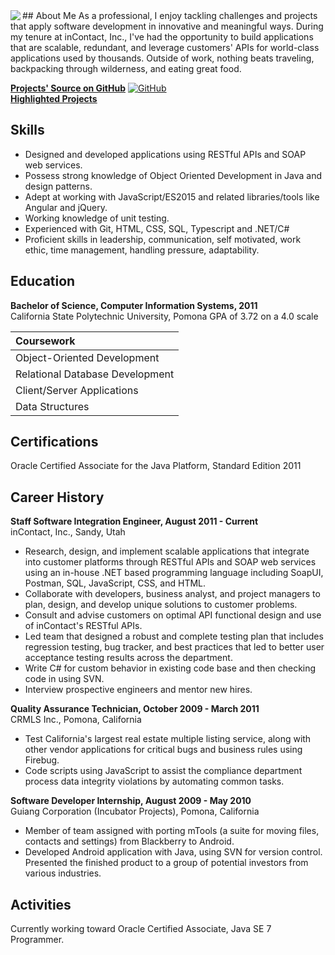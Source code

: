 <img align="left" src="https://agarciamog.github.io/img/boss.png">
## About Me
As a professional, I enjoy tackling challenges and projects that apply software development in innovative and meaningful ways. During my tenure at inContact, Inc., I've had the opportunity to build applications that are scalable, redundant, and leverage customers' APIs for world-class applications used by thousands. Outside of work, nothing beats traveling, backpacking through wilderness, and eating great food.

**[Projects' Source on GitHub](https://github.com/agarciamog)**
[![GitHub](https://agarciamog.github.io/img/github.png)](Projects.html) <br>
**[Highlighted Projects](Projects.md)**

## Skills
* Designed and developed applications using RESTful APIs and SOAP web services.
* Possess strong knowledge of Object Oriented Development in Java and design patterns.
* Adept at working with JavaScript/ES2015 and related libraries/tools like Angular and jQuery.
* Working knowledge of unit testing.
* Experienced with Git, HTML, CSS, SQL, Typescript and .NET/C#
* Proficient skills in leadership, communication, self motivated, work ethic, time management, handling pressure, adaptability.

## Education
**Bachelor of Science, Computer Information Systems, 2011** <br>
California State Polytechnic University, Pomona
GPA of 3.72 on a 4.0 scale

| Coursework                                                                  |
|:--------------------------------------------------------------------------- |
| Object-Oriented Development      | Software Engineering Design and Analysis |
| Relational Database Development  | Advanced Java Programming                |
| Client/Server Applications       | Internetworking with Linux               |
| Data Structures                  | Web Development                          |

## Certifications
Oracle Certified Associate for the Java Platform, Standard Edition 2011

## Career History
**Staff Software Integration Engineer, August 2011 - Current** <br>
inContact, Inc., Sandy, Utah
* Research, design, and implement scalable applications that integrate into customer platforms through RESTful APIs and SOAP web services using an in-house .NET based programming language including SoapUI, Postman, SQL, JavaScript, CSS, and HTML.
* Collaborate with developers, business analyst, and project managers to plan, design, and develop unique solutions to customer problems.
* Consult and advise customers on optimal API functional design and use of inContact's RESTful APIs.
* Led team that designed a robust and complete testing plan that includes regression testing, bug tracker, and best practices that led to better user acceptance testing results across the department.
* Write C# for custom behavior in existing code base and then checking code in using SVN.
* Interview prospective engineers and mentor new hires.

**Quality Assurance Technician, October 2009 - March 2011** <br>
CRMLS Inc., Pomona, California
* Test California's largest real estate multiple listing service, along with other vendor applications for critical bugs and business rules using Firebug.
* Code scripts using JavaScript to assist the compliance department process data integrity violations by automating common tasks.

**Software Developer Internship, August 2009 - May 2010** <br>
Guiang Corporation (Incubator Projects), Pomona, California
* Member of team assigned with porting mTools (a suite for moving files, contacts and settings) from Blackberry to Android.
* Developed Android application with Java, using SVN for version control. Presented the finished product to a group of potential investors from various industries.

## Activities
Currently working toward Oracle Certified Associate, Java SE 7 Programmer.

